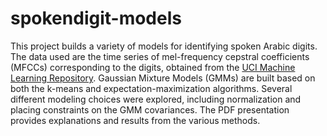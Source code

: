 # spokendigit-models

This project builds a variety of models for identifying spoken Arabic digits. The data used are the time series of mel-frequency cepstral 
coefficients (MFCCs) corresponding to the digits, obtained from the 
[UCI Machine Learning Repository](https://archive.ics.uci.edu/ml/datasets/Spoken+Arabic+Digit). Gaussian Mixture Models (GMMs) are built based on both the 
k-means and expectation-maximization algorithms. Several different modeling choices were explored, including normalization and placing constraints on the
GMM covariances. The PDF presentation provides explanations and results from the various methods.
